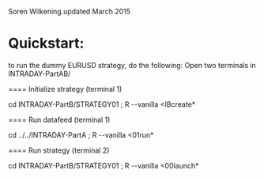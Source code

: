 
Soren Wilkening.updated March 2015

Quickstart:  
====================
to run the dummy EURUSD strategy, do the following:
Open two terminals in INTRADAY-PartAB/

==== Initialize strategy (terminal 1)

  cd INTRADAY-PartB/STRATEGY01 ; R --vanilla <IBcreate*

==== Run datafeed (terminal 1)

  cd ../../INTRADAY-PartA ; R --vanilla <01run*


==== Run strategy (terminal 2)

  cd INTRADAY-PartB/STRATEGY01 ; R --vanilla <00launch*
